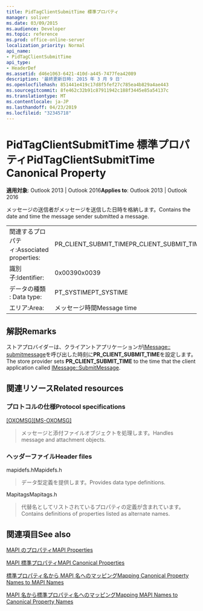 ```yaml
---
title: PidTagClientSubmitTime 標準プロパティ
manager: soliver
ms.date: 03/09/2015
ms.audience: Developer
ms.topic: reference
ms.prod: office-online-server
localization_priority: Normal
api_name:
- PidTagClientSubmitTime
api_type:
- HeaderDef
ms.assetid: d46e1063-6421-410d-a445-7477fea42089
description: '最終更新日時: 2015 年 3 月 9 日'
ms.openlocfilehash: 851441e419c17d8f5fef27c785ea4b829a4ae443
ms.sourcegitcommit: 8fe462c32b91c87911942c188f3445e85a54137c
ms.translationtype: MT
ms.contentlocale: ja-JP
ms.lasthandoff: 04/23/2019
ms.locfileid: "32345718"
---
```

# <a name="pidtagclientsubmittime-canonical-property"></a><span data-ttu-id="0b244-103">PidTagClientSubmitTime 標準プロパティ</span><span class="sxs-lookup"><span data-stu-id="0b244-103">PidTagClientSubmitTime Canonical Property</span></span>

  
  
<span data-ttu-id="0b244-104">**適用対象**: Outlook 2013 | Outlook 2016</span><span class="sxs-lookup"><span data-stu-id="0b244-104">**Applies to**: Outlook 2013 | Outlook 2016</span></span> 
  
<span data-ttu-id="0b244-105">メッセージの送信者がメッセージを送信した日時を格納します。</span><span class="sxs-lookup"><span data-stu-id="0b244-105">Contains the date and time the message sender submitted a message.</span></span> 
  
|||
|:-----|:-----|
|<span data-ttu-id="0b244-106">関連するプロパティ:</span><span class="sxs-lookup"><span data-stu-id="0b244-106">Associated properties:</span></span>  <br/> |<span data-ttu-id="0b244-107">PR_CLIENT_SUBMIT_TIME</span><span class="sxs-lookup"><span data-stu-id="0b244-107">PR_CLIENT_SUBMIT_TIME</span></span>  <br/> |
|<span data-ttu-id="0b244-108">識別子:</span><span class="sxs-lookup"><span data-stu-id="0b244-108">Identifier:</span></span>  <br/> |<span data-ttu-id="0b244-109">0x0039</span><span class="sxs-lookup"><span data-stu-id="0b244-109">0x0039</span></span>  <br/> |
|<span data-ttu-id="0b244-110">データの種類 : </span><span class="sxs-lookup"><span data-stu-id="0b244-110">Data type:</span></span>  <br/> |<span data-ttu-id="0b244-111">PT_SYSTIME</span><span class="sxs-lookup"><span data-stu-id="0b244-111">PT_SYSTIME</span></span>  <br/> |
|<span data-ttu-id="0b244-112">エリア:</span><span class="sxs-lookup"><span data-stu-id="0b244-112">Area:</span></span>  <br/> |<span data-ttu-id="0b244-113">メッセージ時間</span><span class="sxs-lookup"><span data-stu-id="0b244-113">Message time</span></span>  <br/> |
   
## <a name="remarks"></a><span data-ttu-id="0b244-114">解説</span><span class="sxs-lookup"><span data-stu-id="0b244-114">Remarks</span></span>

<span data-ttu-id="0b244-115">ストアプロバイダーは、クライアントアプリケーションが[IMessage:: submitmessage](imessage-submitmessage.md)を呼び出した時刻に**PR_CLIENT_SUBMIT_TIME**を設定します。</span><span class="sxs-lookup"><span data-stu-id="0b244-115">The store provider sets **PR_CLIENT_SUBMIT_TIME** to the time that the client application called [IMessage::SubmitMessage](imessage-submitmessage.md).</span></span> 
  
## <a name="related-resources"></a><span data-ttu-id="0b244-116">関連リソース</span><span class="sxs-lookup"><span data-stu-id="0b244-116">Related resources</span></span>

### <a name="protocol-specifications"></a><span data-ttu-id="0b244-117">プロトコルの仕様</span><span class="sxs-lookup"><span data-stu-id="0b244-117">Protocol specifications</span></span>

<span data-ttu-id="0b244-118">[[OXOMSG]](https://msdn.microsoft.com/library/daa9120f-f325-4afb-a738-28f91049ab3c%28Office.15%29.aspx)</span><span class="sxs-lookup"><span data-stu-id="0b244-118">[[MS-OXOMSG]](https://msdn.microsoft.com/library/daa9120f-f325-4afb-a738-28f91049ab3c%28Office.15%29.aspx)</span></span>
  
> <span data-ttu-id="0b244-119">メッセージと添付ファイルオブジェクトを処理します。</span><span class="sxs-lookup"><span data-stu-id="0b244-119">Handles message and attachment objects.</span></span>
    
### <a name="header-files"></a><span data-ttu-id="0b244-120">ヘッダーファイル</span><span class="sxs-lookup"><span data-stu-id="0b244-120">Header files</span></span>

<span data-ttu-id="0b244-121">mapidefs.h</span><span class="sxs-lookup"><span data-stu-id="0b244-121">Mapidefs.h</span></span>
  
> <span data-ttu-id="0b244-122">データ型定義を提供します。</span><span class="sxs-lookup"><span data-stu-id="0b244-122">Provides data type definitions.</span></span>
    
<span data-ttu-id="0b244-123">Mapitags</span><span class="sxs-lookup"><span data-stu-id="0b244-123">Mapitags.h</span></span>
  
> <span data-ttu-id="0b244-124">代替名としてリストされているプロパティの定義が含まれています。</span><span class="sxs-lookup"><span data-stu-id="0b244-124">Contains definitions of properties listed as alternate names.</span></span>
    
## <a name="see-also"></a><span data-ttu-id="0b244-125">関連項目</span><span class="sxs-lookup"><span data-stu-id="0b244-125">See also</span></span>



[<span data-ttu-id="0b244-126">MAPI のプロパティ</span><span class="sxs-lookup"><span data-stu-id="0b244-126">MAPI Properties</span></span>](mapi-properties.md)
  
[<span data-ttu-id="0b244-127">MAPI 標準プロパティ</span><span class="sxs-lookup"><span data-stu-id="0b244-127">MAPI Canonical Properties</span></span>](mapi-canonical-properties.md)
  
[<span data-ttu-id="0b244-128">標準プロパティ名から MAPI 名へのマッピング</span><span class="sxs-lookup"><span data-stu-id="0b244-128">Mapping Canonical Property Names to MAPI Names</span></span>](mapping-canonical-property-names-to-mapi-names.md)
  
[<span data-ttu-id="0b244-129">MAPI 名から標準プロパティ名へのマッピング</span><span class="sxs-lookup"><span data-stu-id="0b244-129">Mapping MAPI Names to Canonical Property Names</span></span>](mapping-mapi-names-to-canonical-property-names.md)

